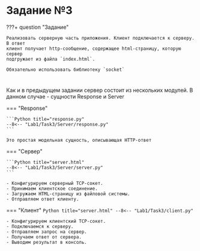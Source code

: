 # Задание №3

???+ question "Задание"

    Реализовать серверную часть приложения. Клиент подключается к серверу. В ответ
    клиент получает http-сообщение, содержащее html-страницу, которую сервер
    подгружает из файла `index.html`.

    Обязательно использовать библиотеку `socket`

# 
Как и в предыдущем задании сервер состоит из нескольких модулей. В данном случае - 
сущности Response и Server

=== "Response"

    ```Python title="response.py"
    --8<-- "Lab1/Task3/Server/response.py"
    ```
    
    Это простая модельная сущность, описывающая HTTP-ответ

=== "Сервер"

    ```Python title="server.html"
    --8<-- "Lab1/Task3/Server/server.py"
    ```

    - Конфигурируем серверный TCP-сокет. 
    - Принимаем клиентское соединение. 
    - Загружаем HTML-страницу из файловой системы. 
    - Отправляем ответ клиенту. 

=== "Клиент"
    ```Python title="server.html"
    --8<-- "Lab1/Task3/client.py"
    ```

    - Конфигурируем клиентский TCP-сокет. 
    - Подключаемся к серверу. 
    - Отправляем запрос на сервер. 
    - Получаем ответ от сервера. 
    - Выводим результат в консоль. 